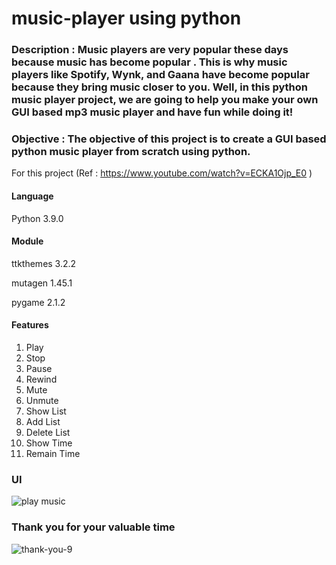 # music-player using python
### Description : Music players are very popular these days because music has become popular . This is why music players like Spotify, Wynk, and Gaana have become popular because they bring music closer to you. Well, in this python music player project, we are going to help you make your own GUI based mp3 music player and have fun while doing it!

### Objective : The objective of this project is to create a GUI based python music player from scratch using python. 
For this project (Ref : https://www.youtube.com/watch?v=ECKA1Ojp_E0 )

#### Language
Python 3.9.0

#### Module
ttkthemes 3.2.2

mutagen  1.45.1

pygame 2.1.2

#### Features
1. Play
2. Stop
3. Pause
4. Rewind
5. Mute
6. Unmute
7. Show List
8. Add List
9. Delete List
10. Show Time
11. Remain Time 

###  UI

![play music](https://user-images.githubusercontent.com/45984646/159201787-e497f413-9a0a-492b-b5a4-d50ec5c90e84.JPG)

### Thank you for your valuable time


![thank-you-9](https://user-images.githubusercontent.com/45984646/159202465-1f5d904c-514c-4f8c-9536-3be76d12d374.gif)




